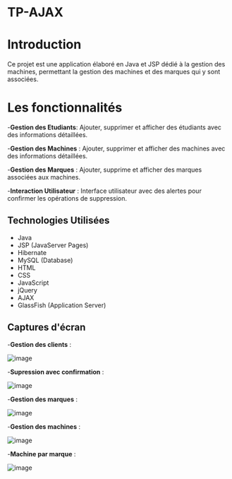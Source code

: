 # TP-AJAX
# Introduction 

Ce projet est une application élaboré en Java et JSP dédié à la gestion des machines, permettant la gestion des machines et des marques qui y sont associées. 

# Les fonctionnalités 

-**Gestion des Etudiants**: Ajouter, supprimer et afficher des étudiants avec des informations détaillées.

-**Gestion des Machines** : Ajouter, supprimer et afficher des machines avec des informations détaillées.

-**Gestion des Marques** : Ajouter, supprime et afficher des marques associées aux machines.

-**Interaction Utilisateur** : Interface utilisateur  avec des alertes pour confirmer les opérations de suppression.

## Technologies Utilisées
- Java
- JSP (JavaServer Pages)
- Hibernate
- MySQL (Database)
- HTML
- CSS
- JavaScript
- jQuery
- AJAX
- GlassFish (Application Server)

## Captures d'écran

-**Gestion des clients** : 

![image](https://github.com/nainiaasmaa/TP-AJAX/assets/147659638/ce58b911-4971-4c3e-bee5-88fbe3e7770f)

-**Supression avec confirmation** :

![image](https://github.com/nainiaasmaa/TP-AJAX/assets/147659638/5205b785-8bed-4b62-9ccd-a75df7b55221)

-**Gestion des marques** :

![image](https://github.com/nainiaasmaa/TP-AJAX/assets/147659638/02ea004d-2677-451f-ad57-cfb7f240ca88)

-**Gestion des machines** :

![image](https://github.com/nainiaasmaa/TP-AJAX/assets/147659638/5b98629f-a07d-4583-898f-033eb5706f92)

-**Machine par marque** : 

![image](https://github.com/nainiaasmaa/TP-AJAX/assets/147659638/171819ac-87c9-4b38-9d95-f9a9e14c8931)

